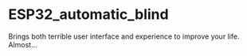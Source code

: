 # ESP32_automatic_blind

Brings both terrible user interface and experience to improve your life. Almost... 
